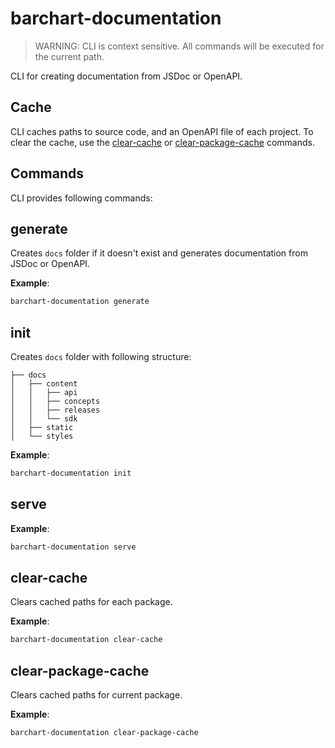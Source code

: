 # barchart-documentation

> WARNING: CLI is context sensitive. All commands will be executed for the current path.

CLI for creating documentation from JSDoc or OpenAPI.

## Cache

CLI caches paths to source code, and an OpenAPI file of each project. To clear the cache, use the [clear-cache](#clear-cache) or [clear-package-cache](#clear-package-cache) commands.

## Commands

CLI provides following commands:

## generate

Creates `docs` folder if it doesn't exist and generates documentation from JSDoc or OpenAPI. 

**Example**:
```bash
barchart-documentation generate
```

## init

Creates `docs` folder with following structure:
```text
├── docs
│   ├── content
│   │   ├── api
│   │   ├── concepts
│   │   ├── releases
│   │   └── sdk
│   ├── static
│   └── styles
```

**Example**:
```bash
barchart-documentation init
```

## serve

**Example**:
```bash
barchart-documentation serve
```

## clear-cache

Clears cached paths for each package.

**Example**:
```bash
barchart-documentation clear-cache
```

## clear-package-cache

Clears cached paths for current package.

**Example**:
```bash
barchart-documentation clear-package-cache
```